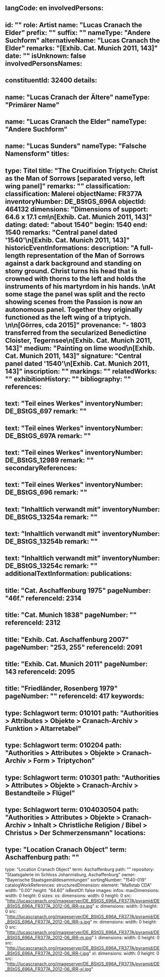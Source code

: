 langCode: en
involvedPersons: 
 - 
   id: ""
  role: Artist
  name: "Lucas Cranach the Elder"
  prefix: ""
  suffix: ""
  nameType: "Andere Suchform"
  alternativeName: "Lucas Cranach the Elder"
  remarks: "[Exhib. Cat. Munich 2011, 143]"
  date: ""
  isUnknown: false
involvedPersonsNames: 
 - 
   constituentId: 32400
  details: 
   - 
   name: "Lucas Cranach der Ältere"
    nameType: "Primärer Name"
   - 
   name: "Lucas Cranach the Elder"
    nameType: "Andere Suchform"
   - 
   name: "Lucas Sunders"
    nameType: "Falsche Namensform"
titles: 
 - 
   type: Titel
  title: "The Crucifixion Triptych: Christ as the Man of Sorrows [separated verso, left wing panel]"
  remarks: ""
classification: 
 classification: Malerei
objectName: FR377A
inventoryNumber: DE_BStGS_696A
objectId: 464132
dimensions: "Dimensions of support: 64.6 x 17.1 cm\n[Exhib. Cat. Munich 2011, 143]"
dating: 
 dated: "about 1540"
 begin: 1540
 end: 1540
 remarks: "Central panel dated '1540'\n[Exhib. Cat. Munich 2011, 143]"
 historicEventInformations: 
description: "A full-length representation of the Man of Sorrows against a dark background and standing on stony ground. Christ turns his head that is crowned with thorns to the left and holds the instruments of his martyrdom in his hands. \nAt some stage the panel was split and the recto showing scenes from the Passion is now an autonomous panel. Together they originally functioned as the left wing of a triptych. \n\n[Görres, cda 2015]"
provenance: "- 1803 transferred from the secularized Benedictine Cloister, Tegernsee\n[Exhib. Cat. Munich 2011, 143]"
medium: "Painting on lime wood\n[Exhib. Cat. Munich 2011, 143]"
signature: "Central panel dated '1540'\n[Exhib. Cat. Munich 2011, 143]"
inscription: ""
markings: ""
relatedWorks: ""
exhibitionHistory: ""
bibliography: ""
references: 
 - 
   text: "Teil eines Werkes"
  inventoryNumber: DE_BStGS_697
  remark: ""
 - 
   text: "Teil eines Werkes"
  inventoryNumber: DE_BStGS_697A
  remark: ""
 - 
   text: "Teil eines Werkes"
  inventoryNumber: DE_BStGS_12989
  remark: ""
secondaryReferences: 
 - 
   text: "Teil eines Werkes"
  inventoryNumber: DE_BStGS_696
  remark: ""
 - 
   text: "Inhaltlich verwandt mit"
  inventoryNumber: DE_BStGS_13254a
  remark: ""
 - 
   text: "Inhaltlich verwandt mit"
  inventoryNumber: DE_BStGS_13254b
  remark: ""
 - 
   text: "Inhaltlich verwandt mit"
  inventoryNumber: DE_BStGS_13254c
  remark: ""
additionalTextInformation: 
publications: 
 - 
   title: "Cat. Aschaffenburg 1975"
  pageNumber: "46f."
  referenceId: 2314
 - 
   title: "Cat. Munich 1838"
  pageNumber: ""
  referenceId: 2312
 - 
   title: "Exhib. Cat. Aschaffenburg 2007"
  pageNumber: "253, 255"
  referenceId: 2091
 - 
   title: "Exhib. Cat. Munich 2011"
  pageNumber: 143
  referenceId: 2095
 - 
   title: "Friedländer, Rosenberg 1979"
  pageNumber: ""
  referenceId: 417
keywords: 
 - 
   type: Schlagwort
  term: 010101
  path: "Authorities > Attributes > Objekte > Cranach-Archiv > Funktion > Altarretabel"
 - 
   type: Schlagwort
  term: 010204
  path: "Authorities > Attributes > Objekte > Cranach-Archiv > Form > Triptychon"
 - 
   type: Schlagwort
  term: 010301
  path: "Authorities > Attributes > Objekte > Cranach-Archiv > Bestandteile > Flügel"
 - 
   type: Schlagwort
  term: 0104030504
  path: "Authorities > Attributes > Objekte > Cranach-Archiv > Inhalt > Christliche Religion / Bibel > Christus > Der Schmerzensmann"
locations: 
 - 
   type: "Location Cranach Object"
  term: Aschaffenburg
  path: ""
 - 
   type: "Location Cranach Object"
  term: Aschaffenburg
  path: ""
repository: "Staatsgalerie im Schloss Johannisburg, Aschaffenburg"
owner: "Bayerische Staatsgemäldesammlungen"
sortingNumber: "1540-019"
catalogWorkReferences: 
structuredDimension: 
 element: "Maßstab CDA"
 width: "0.00"
 height: "64.60"
isBestOf: false
images: 
 infos: 
  maxDimensions: 
   width: 0
   height: 0
 sizes: 
  xs: 
   dimensions: 
    width: 0
    height: 0
   src: "http://lucascranach.org/imageserver/DE_BStGS_696A_FR377A/pyramid/DE_BStGS_696A_FR377A_2012-06_IRR-xs.jpg"
  s: 
   dimensions: 
    width: 0
    height: 0
   src: "http://lucascranach.org/imageserver/DE_BStGS_696A_FR377A/pyramid/DE_BStGS_696A_FR377A_2012-06_IRR-s.jpg"
  m: 
   dimensions: 
    width: 0
    height: 0
   src: "http://lucascranach.org/imageserver/DE_BStGS_696A_FR377A/pyramid/DE_BStGS_696A_FR377A_2012-06_IRR-m.jpg"
  l: 
   dimensions: 
    width: 0
    height: 0
   src: "http://lucascranach.org/imageserver/DE_BStGS_696A_FR377A/pyramid/DE_BStGS_696A_FR377A_2012-06_IRR-l.jpg"
  xl: 
   dimensions: 
    width: 0
    height: 0
   src: "http://lucascranach.org/imageserver/DE_BStGS_696A_FR377A/pyramid/DE_BStGS_696A_FR377A_2012-06_IRR-xl.jpg"